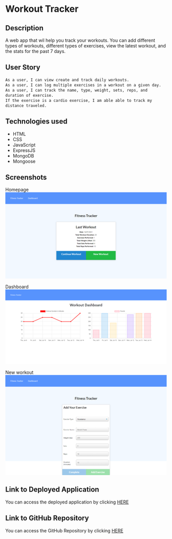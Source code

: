 # Workout Tracker

## Description

A web app that wil help you track your workouts. You can add different types of workouts, different types of exercises, view the latest workout, and the stats for the past 7 days.

## User Story

```
As a user, I can view create and track daily workouts.
As a user, I can log multiple exercises in a workout on a given day.
As a user, I can track the name, type, weight, sets, reps, and duration of exercise.
If the exercise is a cardio exercise, I am able able to track my distance traveled.
```

## Technologies used

- HTML
- CSS
- JavaScript
- ExpressJS
- MongoDB
- Mongoose

## Screenshots

Homepage
![workout tracker homepage](/public/assets/images/workout-tracker-home.png)

Dashboard
![workout tracker dashboar](public/assets/images/workout-tracker-dashboard.png)

New workout
![workout tracker new exercise page](public/assets/images/workout-tracker-new-exercise.png)

## Link to Deployed Application

You can access the deployed application by clicking [HERE](https://workoutt-tracker.herokuapp.com/)

## Link to GitHub Repository

You can access the GitHub Repository by clicking [HERE](https://github.com/ttudorandrei/workout-tracker)
